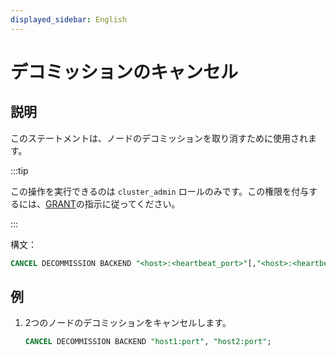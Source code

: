 ```yaml
---
displayed_sidebar: English
---
```


# デコミッションのキャンセル

## 説明

このステートメントは、ノードのデコミッションを取り消すために使用されます。

:::tip

この操作を実行できるのは `cluster_admin` ロールのみです。この権限を付与するには、[GRANT](../account-management/GRANT.md)の指示に従ってください。

:::

構文：

```sql
CANCEL DECOMMISSION BACKEND "<host>:<heartbeat_port>"[,"<host>:<heartbeat_port>"...]
```

## 例

1. 2つのノードのデコミッションをキャンセルします。

    ```sql
    CANCEL DECOMMISSION BACKEND "host1:port", "host2:port";
    ```
